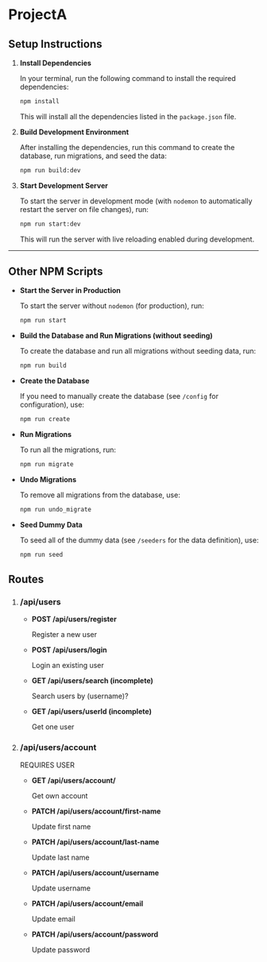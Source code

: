 # ProjectA

## Setup Instructions

1. **Install Dependencies**

    In your terminal, run the following command to install the required dependencies:

    ```bash
    npm install
    ```

    This will install all the dependencies listed in the `package.json` file.

2. **Build Development Environment**

    After installing the dependencies, run this command to create the database, run migrations, and seed the data:

    ```bash
    npm run build:dev
    ```

3. **Start Development Server**

    To start the server in development mode (with `nodemon` to automatically restart the server on file changes), run:

    ```bash
    npm run start:dev
    ```

    This will run the server with live reloading enabled during development.

---

## Other NPM Scripts

- **Start the Server in Production**

    To start the server without `nodemon` (for production), run:

    ```bash
    npm run start
    ```

- **Build the Database and Run Migrations (without seeding)**

    To create the database and run all migrations without seeding data, run:

    ```bash
    npm run build
    ```

- **Create the Database**

    If you need to manually create the database (see `/config` for configuration), use:

    ```bash
    npm run create
    ```

- **Run Migrations**

    To run all the migrations, run:

    ```bash
    npm run migrate
    ```

- **Undo Migrations**

    To remove all migrations from the database, use:

    ```bash
    npm run undo_migrate
    ```

- **Seed Dummy Data**

    To seed all of the dummy data (see `/seeders` for the data definition), use:

    ```bash
    npm run seed
    ```

## Routes

1. ### /api/users

    - **POST /api/users/register**

        Register a new user

    - **POST /api/users/login**

        Login an existing user

    - **GET /api/users/search (incomplete)**

        Search users by (username)?

    - **GET /api/users/userId (incomplete)**

        Get one user

2. ### /api/users/account

    REQUIRES USER

    - **GET /api/users/account/**

        Get own account

    - **PATCH /api/users/account/first-name**

        Update first name

    - **PATCH /api/users/account/last-name**

        Update last name

    - **PATCH /api/users/account/username**

        Update username

    - **PATCH /api/users/account/email**

        Update email

    - **PATCH /api/users/account/password**

        Update password
